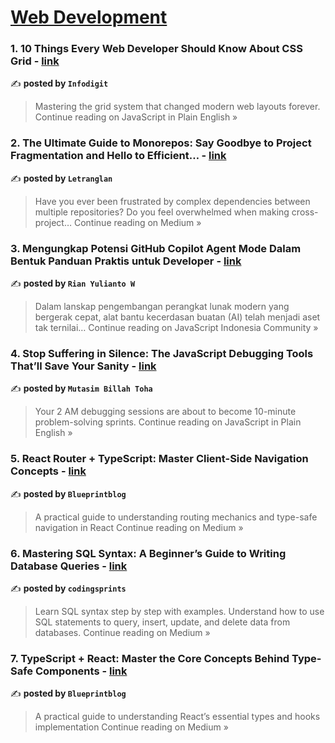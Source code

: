 
<h1><a href=https://medium.com/tag/web-development/recommended target="_blank" rel="noopener noreferrer">Web Development</a></h1>
<h3>1. 10 Things Every Web Developer Should Know About CSS Grid - <a href="https://javascript.plainenglish.io/10-things-every-web-developer-should-know-about-css-grid-9d05d76c748b?source=rss------web_development-5" target="_blank" rel="noopener noreferrer">link</a></h3>

✍️ **posted by `Infodigit`**

<blockquote>Mastering the grid system that changed modern web layouts forever.
Continue reading on JavaScript in Plain English »</blockquote>

<h3>2. The Ultimate Guide to Monorepos: Say Goodbye to Project Fragmentation and Hello to Efficient… - <a href="https://medium.com/@letranglan129/the-ultimate-guide-to-monorepos-say-goodbye-to-project-fragmentation-and-hello-to-efficient-388d2e4542e0?source=rss------web_development-5" target="_blank" rel="noopener noreferrer">link</a></h3>

✍️ **posted by `Letranglan`**

<blockquote>Have you ever been frustrated by complex dependencies between multiple repositories? Do you feel overwhelmed when making cross-project…
Continue reading on Medium »</blockquote>

<h3>3. Mengungkap Potensi GitHub Copilot Agent Mode Dalam Bentuk Panduan Praktis untuk Developer - <a href="https://medium.com/javascript-indonesia-community/mengungkap-potensi-github-copilot-agent-mode-dalam-bentuk-panduan-praktis-untuk-developer-93d629a81d76?source=rss------web_development-5" target="_blank" rel="noopener noreferrer">link</a></h3>

✍️ **posted by `Rian Yulianto W`**

<blockquote>Dalam lanskap pengembangan perangkat lunak modern yang bergerak cepat, alat bantu kecerdasan buatan (AI) telah menjadi aset tak ternilai…
Continue reading on JavaScript Indonesia Community »</blockquote>

<h3>4. Stop Suffering in Silence: The JavaScript Debugging Tools That’ll Save Your Sanity - <a href="https://javascript.plainenglish.io/stop-suffering-in-silence-the-javascript-debugging-tools-thatll-save-your-sanity-c36aa014bd8a?source=rss------web_development-5" target="_blank" rel="noopener noreferrer">link</a></h3>

✍️ **posted by `Mutasim Billah Toha`**

<blockquote>Your 2 AM debugging sessions are about to become 10-minute problem-solving sprints.
Continue reading on JavaScript in Plain English »</blockquote>

<h3>5. React Router + TypeScript: Master Client-Side Navigation Concepts - <a href="https://medium.com/@genildocs/react-router-typescript-master-client-side-navigation-concepts-c75bb31450a0?source=rss------web_development-5" target="_blank" rel="noopener noreferrer">link</a></h3>

✍️ **posted by `Blueprintblog`**

<blockquote>A practical guide to understanding routing mechanics and type-safe navigation in React
Continue reading on Medium »</blockquote>

<h3>6. Mastering SQL Syntax: A Beginner’s Guide to Writing Database Queries - <a href="https://codingsprints.medium.com/mastering-sql-syntax-a-beginners-guide-to-writing-database-queries-68a41a685319?source=rss------web_development-5" target="_blank" rel="noopener noreferrer">link</a></h3>

✍️ **posted by `codingsprints`**

<blockquote>Learn SQL syntax step by step with examples. Understand how to use SQL statements to query, insert, update, and delete data from databases.
Continue reading on Medium »</blockquote>

<h3>7. TypeScript + React: Master the Core Concepts Behind Type-Safe Components - <a href="https://medium.com/@genildocs/typescript-react-master-the-core-concepts-behind-type-safe-components-803d238599c1?source=rss------web_development-5" target="_blank" rel="noopener noreferrer">link</a></h3>

✍️ **posted by `Blueprintblog`**

<blockquote>A practical guide to understanding React’s essential types and hooks implementation
Continue reading on Medium »</blockquote>

